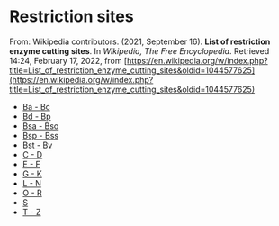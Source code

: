 # Restriction sites

From:
Wikipedia contributors. (2021, September 16). 
**List of restriction enzyme cutting sites**. In *Wikipedia, The Free Encyclopedia*. Retrieved 14:24, February 17, 2022, from 
[https://en.wikipedia.org/w/index.php?title=List_of_restriction_enzyme_cutting_sites&oldid=1044577625](https://en.wikipedia.org/w/index.php?title=List_of_restriction_enzyme_cutting_sites&oldid=1044577625)

* [Ba - Bc](Ba-Bc.md)
* [Bd - Bp](Bd-Bp.md)
* [Bsa - Bso](Bsa-Bso.md)
* [Bsp - Bss](Bsp-Bss.md)
* [Bst - Bv](Bst-Bv.md)
* [C - D](C-D.md)
* [E - F](E-F.md)
* [G - K](G-K.md)
* [L - N](L-N.md)
* [O - R](O-R.md)
* [S](S.md)
* [T - Z](T-Z.md)

